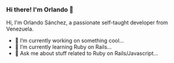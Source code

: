 ### Hi there! I'm Orlando 👋

Hi, I'm Orlando Sánchez, a passionate self-taught developer from Venezuela.

- 🔭 I’m currently working on something cool...
- 🌱 I’m currently learning Ruby on Rails...
- 💬 Ask me about stuff related to Ruby on Rails/Javascript...

<!--
**Orlando-Sanchez/Orlando-Sanchez** is a ✨ _special_ ✨ repository because its `README.md` (this file) appears on your GitHub profile.
-->
